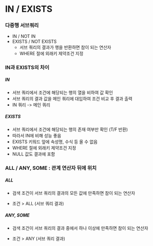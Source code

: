 # IN / EXISTS



### 다중행 서브쿼리

- IN / NOT IN
- EXISTS / NOT EXISTS
  - 서브 쿼리의 결과가 행을 반환하면 참이 되는 연산자
  - WHERE 절에 외래키 제약조건 지정



### IN과 EXISTS의 차이

##### IN

- 서브 쿼리에서 조건에 해당되는 행의 열을 비하여 값 확인
- 서브 쿼리의 결과 값을 메인 쿼리에 대입하여 조건 비교 후 결과 출력
- IN 쿼리 -> 메인 쿼리

##### EXISTS

- 서브 쿼리에서 조건에 해당되는 행의 존재 여부만 확인 (T/F 반환)
- 따라서 IN에 비해 성능 좋음
- EXISTS 키워드 앞에 속성명, 수식 등 올 수 없음
- WHERE 절에 외래키 제약조건 지정
- NULL 값도 결과에 포함



### ALL / ANY, SOME : 관계 연산자 뒤에 위치

##### ALL

- 검색 조건이 서브 쿼리의 결과의 모든 값에 만족하면 참이 되는 연산자

- 조건 > ALL (서브 쿼리 결과)

##### ANY, SOME

- 검색 조건이 서브 쿼리의 결과 중에서 하나 이상에 만족하면 참이 되는 연산자

- 조건 > ANY (서브 쿼리 결과)
